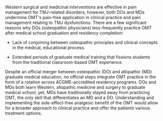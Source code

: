 Western surgical and medicinal interventions are effective in pain management for TMJ-related disorders; however, both DOs and MDs undermine OMT's pain-free application in clinical practice and pain management relating to TMJ dysfunctions. There are a few significant reasons why DOs (osteopathic physicians) less-frequently practice OMT after medical school graduation and residency completion:

- Lack of conjoining between osteopathic principles and clinical concepts in the medical, educational process.

- Extended periods of graduate medical training that fissions students from the traditional classroom-based OMT experience.

Despite an official merger between osteopathic (DO) and allopathic (MD) graduate medical education, no official steps integrate OMT practice in the form of a rotation across ACGME-accredited residency programs. DOs and MDs both learn Western, allopathic medicine and surgery to graduate medical school; yet, MDs have traditionally stayed away from practicing OMT, the only skill that differentiates an MD and a DO. Understanding and implementing the side-effect-free analgesic benefit of the OMT would allow for a broader approach to clinical practice and offer the patients various treatment options.